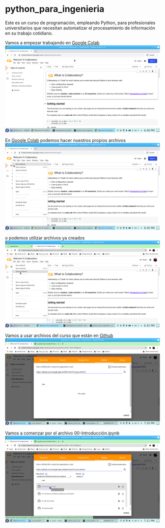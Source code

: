 # python_para_ingenieria

Este es un curso de programación, empleando Python, para profesionales universitarios que
necesitan automatizar el procesamiento de información en su trabajo cotidiano.

Vamos a empezar trabajando en [Google Colab](https://colab.research.google.com/)
![Google Colab](/images/alpha.png)

En [Google Colab](https://colab.research.google.com/) podemos hacer nuestros propios archivos
![Cuaderno nuevo](/images/bravo.png)

o podemos utilizar archivos ya creados 
![Google Colab](/images/charlie.png)

Vamos a usar archivos del curso que están en [Github](https://github.com/unpsjb-ieee-student-branch/curso-python)
![Cuaderno nuevo](/images/delta.png)

Vamos a comenzar por el archivo 00-Introducción.ipynb
![Google Colab](/images/echo.png)
